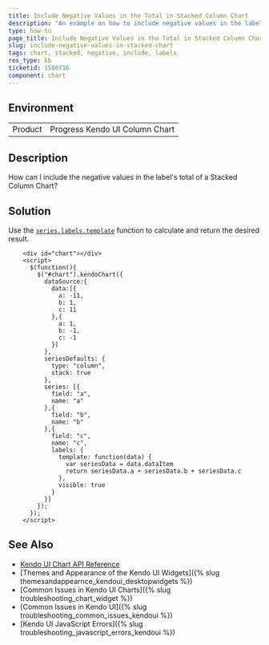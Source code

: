 ```yaml
---
title: Include Negative Values in the Total in Stacked Column Chart
description: "An example on how to include negative values in the label's total of a Stacked Column Chart"
type: how-to
page_title: Include Negative Values in the Total in Stacked Column Chart's labels | Kendo UI Chart for jQuery
slug: include-negative-values-in-stacked-chart
tags: chart, stacked, negative, include, labels
res_type: kb
ticketid: 1580716
component: chart
---
```


## Environment

<table>
 <tr>
  <td>Product</td>
  <td>Progress Kendo UI Column Chart</td>
 </tr>
</table>

## Description

How can I include the negative values in the label's total of a Stacked Column Chart?

## Solution

Use the [`series.labels.template`](/api/javascript/dataviz/ui/chart/configuration/series.labels.template) function to calculate and return the desired result.

```dojo
    <div id="chart"></div>
    <script>
      $(function(){
        $("#chart").kendoChart({
          dataSource:{
            data:[{
              a: -11,
              b: 1,
              c: 11
            },{
              a: 1,
              b: -1,
              c: -1
            }]
          },
          seriesDefaults: {
            type: "column",
            stack: true
          },
          series: [{
            field: "a",
            name: "a"
          },{
            field: "b",
            name: "b"
          },{
            field: "c",
            name: "c",
            labels: {
              template: function(data) {
                var seriesData = data.dataItem
                return seriesData.a + seriesData.b + seriesData.c
              },
              visible: true
            }
          }]
        });
      });
    </script>
```

## See Also

* [Kendo UI Chart API Reference](/api/javascript/dataviz/ui/chart)
* [Themes and Appearance of the Kendo UI Widgets]({% slug themesandappearnce_kendoui_desktopwidgets %})
* [Common Issues in Kendo UI Charts]({% slug troubleshooting_chart_widget %})
* [Common Issues in Kendo UI]({% slug troubleshooting_common_issues_kendoui %})
* [Kendo UI JavaScript Errors]({% slug troubleshooting_javascript_errors_kendoui %})
